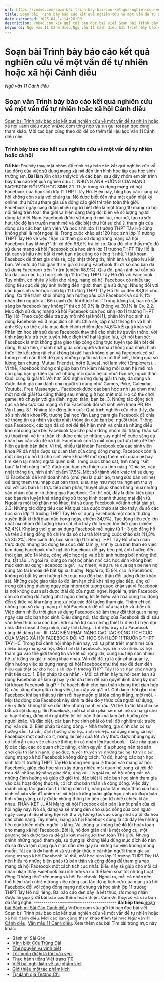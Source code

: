 ```yaml
---
url: https://vndoc.com/soan-bai-trinh-bay-bao-cao-ket-qua-nghien-cuu-ve-mot-van-de-tu-nhien-hoac-xa-hoi-canh-dieu-307164
title: Soạn bài Trình bày báo cáo kết quả nghiên cứu về một vấn đề tự nhiên hoặc xã hội Cánh diều - Ngữ văn 11 Cánh diều - VnDoc.com
date_extracted: 2025-04-14 14:26:00
description: VnDoc.com xin gửi tới bạn đọc bài viết Soạn bài Trình bày báo cáo kết quả nghiên cứu về một vấn đề tự nhiên hoặc xã hội Cánh diều. Mời các bạn cùng tham khảo thêm tại mục soạn văn 11 Cánh diều nhé.
keywords: Ngữ văn 11 Cánh diều,Ngữ văn 11 Cánh diều bài Trình bày báo cáo kết quả nghiên cứu về một vấn đề tự nhiên hoặc xã hội,Soạn văn 11 Cánh diều,văn 11 Cánh diều,soạn văn 11,soạn bài 11 cánh diều,ngữ văn 11 cd,Soạn bài Trình bày báo cáo kết quả nghiên cứu về một vấn đề tự nhiên hoặc xã hội Cánh diều,Soạn bài Trình bày báo cáo kết quả nghiên cứu về một vấn đề tự nhiên hoặc xã hội,Trình bày báo cáo kết quả nghiên cứu về một vấn đề tự nhiên hoặc xã hội
---
```


# Soạn bài Trình bày báo cáo kết quả nghiên cứu về một vấn đề tự nhiên hoặc xã hội Cánh diều
 _Ngữ văn 11 Cánh diều_
## Soạn văn Trình bày báo cáo kết quả nghiên cứu về một vấn đề tự nhiên hoặc xã hội Cánh diều
[Soạn bài Trình bày báo cáo kết quả nghiên cứu về một vấn đề tự nhiên hoặc xã hội](<https://vndoc.com/soan-bai-trinh-bay-bao-cao-ket-qua-nghien-cuu-ve-mot-van-de-tu-nhien-hoac-xa-hoi-canh-dieu-307164>) Cánh diều được VnDoc.com tổng hợp và xin gửi tới bạn đọc cùng tham khảo. Mời các bạn cùng theo dõi để có thêm tài liệu học Văn 11 Cánh diều nhé.
### Trình bày báo cáo kết quả nghiên cứu về một vấn đề tự nhiên hoặc xã hội
**Đề bài:** Em hãy thay mặt nhóm để trình bày báo cáo kết quả nghiên cứu về tác động của việc sử dụng mạng xã hội đến tình hình học tập của học sinh trường em.
**Bài làm**
Xin chào thầy/cô và các bạn, sau đây nhóm em xin trình bày báo cáo kết quả nghiên cứu.
II. NHỮNG ẢNH HƯỞNG CỦA MẠNG FACEBOOK ĐỐI VỚI HỌC SINH
2.1. Thực trạng sử dụng mạng xã hội Facebook của học sinh lớp 11 THPT Tây Hồ.
Hiện nay, blog hay các mạng xã hội không còn xa lạ với chúng ta. Nó được biết đến như một cuốn nhật ký online, thu hút sự tham gia của đông đảo giới trẻ trên toàn thế giới. Facebook ngày càng được nhiều người biết đến là một trang 10 mạng xã hội nổi tiếng trên toàn thế giới và hiện đang tăng đột biến về số lượng người dùng tại Việt Nam. Facebook được sử dụng ở mọi lúc, mọi nơi, tạo ra sức hút, tốc độ lan truyền mạnh mẽ và đặc biệt thu hút sự chú ý, tham gia của đông đảo các bạn sinh viên. Và học sinh lớp 11 trường THPT Tây Hồ cũng không phải là một ngoại lệ. Trong cuộc khảo sát 120 học sinh lớp 11 trường THPT Tây Hồ về việc “Bạn có tham gia sử dụng trang mạng xã hội Facebook hay không?” thì có đến 96,6% trả lời có. Qua đó, cho thấy mức độ sử dụng mạng xã hội Facebook của học sinh lớp 11 trường THPT Tây Hồ là rất cao và hầu như bất kì một bạn nào cũng có riêng ít nhất 1 tài khoản Facebook để tham gia chia sẻ, cập nhật thông tin, hình ảnh và giao lưu kết bạn. Về mức độ thời gian tham gia sử dụng Facebook thì đa số các bạn đã sử dụng Facebook trên 1 năm \(chiếm 88,9%\). Qua đó, phản ánh sự gắn bó lâu dài của các bạn học sinh lớp 11 trường THPT Tây Hồ đối với Facebook. Tuy nhiên, có nhiều ý kiến cho rằng, mạng xã hội Facebook có nhiều tác động tiêu cực dễ gây ảnh hưởng đến người tham gia sử dụng. Nhưng đối với các bạn sinh viên học sinh lớp 11 trường THPT Tây Hồ thì có đến 83,9% cho rằng: Có thể tránh khỏi những ảnh hưởng xấu của Facebook và có 16,1% nhận định ngược lại. Bên cạnh đó, khi được hỏi: “Trong tương lai, bạn có sẵn sàng bỏ facebook hay không?” thì có 69,9% là Không và 30,1% là Có.
2.2. Mục đích sử dụng mạng xã hội Facebook của học sinh lớp 11 trường THPT Tây Hồ.
Theo cuộc điều tra quy mô nhỏ tại khối 11, phần lớn học sinh sử dụng Facebook với 3 mục đích chính: Chia sẻ, cập nhật thông tin và hình ảnh: Đây có thể coi là mục đích chính chiếm đến 74,6% kết quả khảo sát. Phần lớn học sinh sử dụng Facebook thay thế cho nhật ký truyền thống, với tính năng lưu trữ trực tuyến. Mục đích thứ hai là giao lưu, kết nối bạn bè: Facebook là một không gian giao tiếp công cộng trực tuyến tạo liên kết dễ dàng, thuận tiện, nhanh nhất giữa con người với nhau thông qua nhiều hình thức liên kết rộng rãi chứ không bị giới hạn không gian và Facebook có sự thông minh cần thiết để gợi ý những người mà bạn có thể biết, thông qua số lượng bạn chung \(Mutual Friends\), nơi ở \(Lives\), nơi làm việc \(Employers\)… Vì thế, Facebook không chỉ giúp bạn tìm kiếm những mối quan hệ mới mà còn giúp bạn giữ liên lạc với những mối quan hệ cũ như: bạn bè, người thân. Cuối cùng là giải trí: Với hơn 500 nghìn ứng dụng giải trí hay, đa dạng và được đánh giá cao dành cho người sử dụng như: Games, Poke, Calendar, Youtube, Free Messenger... Facebook được các bạn học sinh lựa chọn như một nơi để giải tỏa căng thẳng sau những giờ học mệt mỏi. Họ có thể chơi game, trò chuyện với gia đình, người thân, bạn bè. 3. Những tác động tích cực và tiêu cực của mạng xã hội Facebook đối với sinh viên khoa PR, ĐH Văn Lang. 3.1. Những tác động tích cực: Quá trình nghiên cứu cho thấy, đa số sinh viên khoa PR, trường Đại học Văn Lang tham gia Facebook để chia sẻ thông tin cá nhân và cập nhật thông tin của bạn bè, người thân. Thông qua Facebook, các bạn đã có nơi để thể hiện mình và chia sẻ những điều khó nói cùng bạn bè. Facebook tạo cho phần đông nhóm đối tượng khảo sát sự thoải mái về tinh thần khi được chia sẻ những suy nghĩ về cuộc sống cá nhân hay các vấn đề xã hội. Facebook còn là một công cụ hữu hiệu để thể hiện cá tính bản thân. Vì thế, nhiều tài khoản Facebook của các sinh viên khoa PR đã nhận được sự quan tâm của cộng đồng mạng. Facebook còn là một công cụ hỗ trợ cho sinh viên khoa PR mở rộng thêm mối quan hệ hay tìm kiếm lại những người quen biết. Trong cuộc khảo sát, tính năng “Kết bạn” là tính năng thứ 2 được các bạn yêu thích sau tính năng “Chia sẻ, cập nhật thông tin, hình ảnh” chiếm 17,5%. Một số thành viên khác thì sử dụng 13 Facebook để kinh doanh nhỏ \(chủ yếu là quần áo, trang sức bán online\) để tăng thêm thu nhập của bản thân. Điều này như một trải nghiệm thú vị đối với các bạn khi trực tiếp đàm phán, thuyết phục khách hàng mua những sản phẩm của mình thông qua Facebook. Có thể nói, đây là điều kiện giúp các bạn rèn luyện khả năng ứng xử trong kinh doanh thương mại điện tử. Ngoài ra một bộ phận nhỏ khác, thì sử dụng Facebook với tính chất giải trí.
2.3. Những tác động tiêu cực
Kết quả của cuộc khảo sát cho thấy, đa số các học sinh lớp 11 trường THPT Tây Hồ sử dụng Facebook một cách thường xuyên \(bất kì thời gian nào trong ngày, chiếm 34,9%\). Tác động tiêu cực lớn nhất mà nhóm đối tượng khảo sát cho thấy đó là việc tốn thời gian \(chiếm 52,4%\). Khoảng thời gian sử dụng Facebook mỗi ngày từ 1 - 3 giờ đồng hồ và trên 3 tiếng đồng hồ chiếm đa số câu trả lời trong cuộc khảo sát \(41,3% và 30,2%\). Bên cạnh đó, học sinh lớp 11 trường THPT Tây Hồ chưa nhận thức được những tác động tiêu cực đến tâm lý, sinh lý của bản thân do việc lạm dụng Facebook như: nghiện Facebook dễ gây béo phì, ảnh hưởng đến thời gian, sức 14 khỏe, công việc học tập và dễ bị ảnh hưởng bởi những thói hư, tật xấu... Ngoài ra, cũng có một bộ phận nhỏ các học sinh không biết mục đích sử dụng Facebook là gì?. Tuy nhiên, vì sự rủ rê của bạn bè nên họ cũng tạo tài khoản để bắt kịp xu hướng. Ngoài ra, 15,9% cho là Facebook không có bất kỳ ảnh hưởng tiêu cực nào đến bản thân đối tượng được khảo sát. Những cuộc giao tiếp ảo đó làm hạn chế khả năng giao tiếp, ứng xử trong đời sống thường ngày của nhóm đối tượng được khảo sát vì Facebook là nơi không quan sát được thái độ của người nghe. Ngoài ra, trên Facebook còn có những đối tượng phát ngôn những lời lẽ thiếu văn hóa cũng tác động đến ý thức và khả năng ứng xử của các đối tượng tham gia. Thậm chí có những bạn sử dụng mạng xã hội Facebook để nói xấu bạn bè và thầy cô.
Việc dành nhiều thời gian sử dụng Facebook sẽ làm thay đổi thói quen hàng ngày của các bạn học sinh. Điều đáng nói, tác động của Facebook đã đi sâu vào tiềm thức của các bạn. Với sự hỗ trợ của những thiết bị điện tử hiện đại như: điện thoại thông minh, máy tính bảng… thì việc truy cập Facebook càng dễ dàng hơn.
III. CÁC BIỆN PHÁP NÂNG CAO TÁC ĐỘNG TÍCH CỰC CỦA MẠNG XÃ HỘI FACEBOOK ĐỐI VỚI HỌC SINH LỚP 11 TRƯỜNG THPT TÂY HỒ.
Trong bối cảnh hội nhập hiện nay, với sự phát triển mạnh mẽ của nhiều trang mạng xã hội, điển hình là Facebook, học sinh có nhiều cơ hội tham gia vào thế giới thông tin và kết nối rộng lớn, cùng lúc tiếp cận nhiều hệ tư tưởng và giá trị sống khác nhau. Vấn đề đặt ra là cần phải quản lý, định hướng việc sử dụng mạng xã hội Facebook như thế nào để đem đến hiệu quả thật sự cho học sinh lớp 11 trường THPT Tây Hồ và hạn chế những mặt tiêu cực.
1\. Biện pháp từ cá nhân.
\- Mỗi cá nhân hãy tự hỏi xem bạn sử dụng Facebook để làm gì hay lý do đầu tiên để bạn quyết định đăng ký một tài khoản Facebook là gì?
\- Tự hoạch định cho bản thân khung thời gian hợp lý, cân bằng được giữa công việc, học tập và giải trí. Chỉ dành thời gian cho Facebook khi bạn thật sự rãnh rỗi hay muốn giải tỏa căng thẳng, mệt mỏi.
\- Mọi tác động của Facebook nảy sinh ra đều do ý thức của người sử dụng, nếu ý thức không tốt sẽ dẫn đến những hành vi xấu. Vì thế, trước khi chia sẻ bất cứ nội dung gì lên Facebook, mỗi cá nhân phải xem xét nó có hại gì cho ai hay không, đừng chỉ nghĩ đến lợi ích bản thân mà làm ảnh hưởng đến người khác. Và đặc biệt, các bạn học sinh phải có thái độ nghiêm túc trước mọi vấn đề. 2. Biện pháp từ cộng đồng.
\- Nhà trường, gia đình cần có sự hướng dẫn, tư vấn, định hướng cho học sinh về việc sử dụng mạng xã hội Facebook một cách có ít, mang lại hiệu quả tốt và ý thức được những nguy cơ tiềm ẩn của việc chia sẻ thông tin cá nhân lên Facebook.
\- Các nhà quản lý các cấp, các cơ quan chức năng, chính quyền địa phương nên tạo sân chơi giải trí lành mạnh; giáo dục, tuyên truyền về những tác hại từ việc sử dụng mạng xã hội Facebook không đúng cách. Từ đó, hướng các bạn học sinh lớp 11 trường THPT Tây Hồ không nên quá lệ thuộc vào mạng xã hội Facebook, giúp cho học sinh xây dựng nhiều mối quan hệ trong xã hội để trau dồi những kỹ năng giao tiếp, ứng xử.
\- Ngoài ra, xã hội cũng cần có những định hướng và giúp đỡ giới trẻ, đặc biệt là các bạn học sinh tham gia vào các hoạt động thực tế, có ích cho bản thân và cộng đồng. Việc đẩy mạnh công tác giáo dục tư tưởng chính trị, nâng cao tầm nhận thức của học sinh về các vấn đề chính trị, xã hội sẽ từng bước giúp học sinh có được bản lĩnh vững vàng xử lý được những thông tin tiếp cận từ nhiều chiều khác nhau.
PHẦN KẾT LUẬN
Mạng xã hội Facebook căn bản là một phần của xã hội ngày nay. Nó đã, đang và sẽ mang đến cho cuộc sống của con người ngày càng nhiều những tiện ích thú vị, tương tác cao cũng như sự tối đa hóa các chức năng. Tuy nhiên, mạng xã hội Facebook cũng là nơi dấy lên những tiêu cực khiến nhiều người lo lắng. Và chúng ta không thể đổ lỗi hoàn toàn cho mạng xã hội Facebook. Bởi lẽ, nó đơn giản chỉ là một công cụ, một phương tiện được tạo ra để gắn kết mọi người trên toàn Thế giới. Nhưng chính những người tham gia, sử dụng lại không hiểu đúng mục đích đó nên đã sà đà và lạm dụng quá mức dẫn đến gây ra những sự việc không mong muốn. Tất cả là do hành vi và sự nhận thức ở cá nhân người tham gia sử dụng mạng xã hội Facebook. Vì thế, mỗi học sinh lớp 11 trường THPT Tây Hồ nên hiểu rõ những biện pháp từ bản thân và cộng đồng để tham gia vào mạng xã hội Facebook một cách tích cực nhất. Điều này sẽ giúp cho mỗi cá nhân nhận thấy Facebook hữu ích hơn và có thể kiểm soát tốt những hoạt động “không tên” trên mạng xã hội Facebook. Ngoài ra, mỗi cá nhân nên thể hiện trách nhiệm trong việc nâng cao tác động tích cực của mạng xã hội Facebook đối với cộng đồng mạng nói chung và học sinh lớp 11 trường THPT Tây Hồ nói riêng.
Bài báo cáo đến đây là kết thúc, rất mong nhận được lời góp ý để bài báo cáo thêm hoàn thiện. Cảm ơn thầy/cô và các bạn đã lắng nghe.
\------------------------------------------
**Bài tiếp theo:**[Soạn bài Bánh mì Sài Gòn Cánh diều](<https://vndoc.com/soan-bai-banh-mi-sai-gon-canh-dieu-307168>)
VnDoc.com vừa gửi tới bạn đọc bài viết Soạn bài Trình bày báo cáo kết quả nghiên cứu về một vấn đề tự nhiên hoặc xã hội Cánh diều. Mời các bạn cùng tham khảo thêm tại mục [Ngữ văn 11 Cánh diều](<https://vndoc.com/ngu-van-11-canh-dieu>), [Văn mẫu 11 Cánh diều](<https://vndoc.com/van-mau-lop-11-canh-dieu>).
Xem thêm các bài Tìm bài trong mục này khác:
  * [Bánh mì Sài Gòn](</soan-bai-banh-mi-sai-gon-canh-dieu-307168>)
  * [Vĩnh biệt Cửu Trùng Đài](</soan-bai-vinh-biet-cuu-trung-dai-canh-dieu-307231>)
  * [Thề nguyền và vĩnh biệt](</soan-bai-the-nguyen-va-vinh-biet-canh-dieu-307232>)
  * [Tôi muốn được là tôi toàn vẹn](</soan-bai-toi-muon-duoc-la-toi-toan-ven-canh-dieu-307235>)
  * [Thực hành tiếng Việt trang 110](</soan-bai-thuc-hanh-tieng-viet-trang-110-canh-dieu-307247>)
  * [Viết bài nghị luận về tác phẩm kịch](</soan-bai-viet-bai-nghi-luan-ve-tac-pham-kich-canh-dieu-307250>)
  * [Giới thiệu một tác phẩm kịch](</soan-bai-gioi-thieu-mot-tac-pham-kich-canh-dieu-307419>)
  * [Tự đánh giá Trương Chi](</soan-bai-tu-danh-gia-truong-chi-canh-dieu-307421>)

